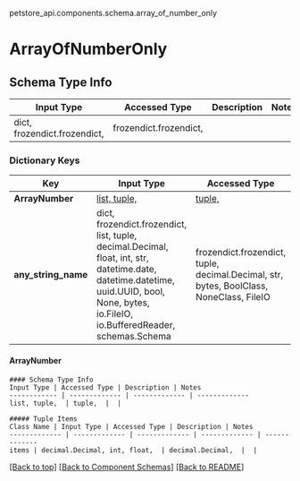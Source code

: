 <a name="top"></a>
petstore_api.components.schema.array_of_number_only
# ArrayOfNumberOnly

## Schema Type Info
Input Type | Accessed Type | Description | Notes
------------ | ------------- | ------------- | -------------
dict, frozendict.frozendict,  | frozendict.frozendict,  |  |

### Dictionary Keys
Key | Input Type | Accessed Type | Description | Notes
------------ | ------------- | ------------- | ------------- | -------------
**ArrayNumber** | [list, tuple, ](#ArrayNumber) | [tuple, ](#ArrayNumber) |  | [optional]
**any_string_name** | dict, frozendict.frozendict, list, tuple, decimal.Decimal, float, int, str, datetime.date, datetime.datetime, uuid.UUID, bool, None, bytes, io.FileIO, io.BufferedReader, schemas.Schema | frozendict.frozendict, tuple, decimal.Decimal, str, bytes, BoolClass, NoneClass, FileIO | any string name can be used but the value must be the correct type | [optional]

#### ArrayNumber
    
    #### Schema Type Info
    Input Type | Accessed Type | Description | Notes
    ------------ | ------------- | ------------- | -------------
    list, tuple,  | tuple,  |  |
    
    ##### Tuple Items
    Class Name | Input Type | Accessed Type | Description | Notes
    ------------- | ------------- | ------------- | ------------- | -------------
    items | decimal.Decimal, int, float,  | decimal.Decimal,  |  |

[[Back to top]](#top) [[Back to Component Schemas]](../../../README.md#Component-Schemas) [[Back to README]](../../../README.md)
